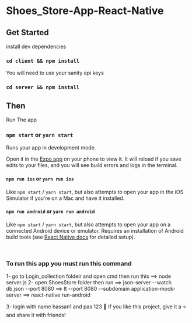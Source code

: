 # Shoes_Store-App-React-Native
</p>

## Get Started

install dev dependencies

### `cd client && npm install` 

You will need to use your sanity api keys

### `cd server && npm install`

## Then

Run The app

### `npm start` or `yarn start`

Runs your app in development mode.

Open it in the [Expo app](https://expo.io) on your phone to view it. It will reload if you save edits to your files, and you will see build errors and logs in the terminal.

#### `npm run ios` or `yarn run ios`

Like `npm start` / `yarn start`, but also attempts to open your app in the iOS Simulator if you're on a Mac and have it installed.

#### `npm run android` or `yarn run android`

Like `npm start` / `yarn start`, but also attempts to open your app on a connected Android device or emulator. Requires an installation of Android build tools (see [React Native docs](https://facebook.github.io/react-native/docs/getting-started.html) for detailed setup).

<br />


### To run this app you must run this command
1- go to Login_collection foldelr and open cmd then run this ==> node server.js
2- open ShoesStore folder then run 
==> json-server --watch db.json --port 8080
==> lt --port 8080 --subdomain application-mock-server
==> react-native run-android

3- login with name hassan1 and pas 123
💙 If you like this project, give it a ⭐ and share it with friends!
